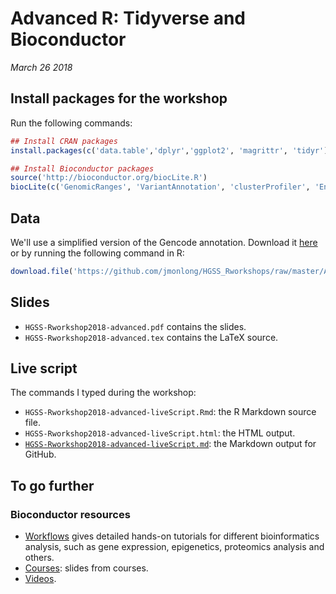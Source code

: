 # Advanced R: Tidyverse and Bioconductor

*March 26 2018*

## Install packages for the workshop

Run the following commands:

```r
## Install CRAN packages
install.packages(c('data.table','dplyr','ggplot2', 'magrittr', 'tidyr'))

## Install Bioconductor packages
source('http://bioconductor.org/biocLite.R')
biocLite(c('GenomicRanges', 'VariantAnnotation', 'clusterProfiler', 'EnrichedHeatmap', 'AnnotationHub', 'Gviz', 'org.Hs.eg.db'))
```

## Data

We'll use a simplified version of the Gencode annotation. 
Download it [here](https://github.com/jmonlong/HGSS_Rworkshops/raw/master/Advanced-Tidyverse-Bioconductor-2018/gencodeForWorkshop.tsv.gz) or by running the following command in R:

```r
download.file('https://github.com/jmonlong/HGSS_Rworkshops/raw/master/Advanced-Tidyverse-Bioconductor-2018/gencodeForWorkshop.tsv.gz','gencodeForWorkshop.tsv.gz')
```

## Slides

- `HGSS-Rworkshop2018-advanced.pdf` contains the slides.
- `HGSS-Rworkshop2018-advanced.tex` contains the LaTeX source.

## Live script

The commands I typed during the workshop:

- `HGSS-Rworkshop2018-advanced-liveScript.Rmd`: the R Markdown source file.
- `HGSS-Rworkshop2018-advanced-liveScript.html`: the HTML output.
- [`HGSS-Rworkshop2018-advanced-liveScript.md`](HGSS-Rworkshop2018-advanced-liveScript.html): the Markdown output for GitHub.

## To go further

### Bioconductor resources

- [Workflows](http://bioconductor.org/help/workflows/) gives detailed hands-on tutorials for different bioinformatics analysis, such as gene expression, epigenetics, proteomics analysis and others.
- [Courses](http://bioconductor.org/help/course-materials/): slides from courses.
- [Videos](https://www.youtube.com/user/bioconductor/videos).
